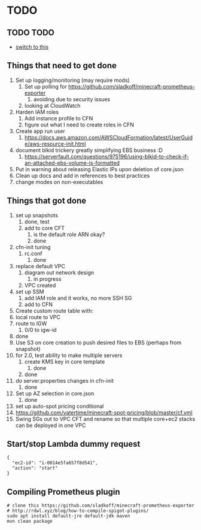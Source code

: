 # TODO

## TODO TODO
* [switch to this](https://github.com/todomd/todo.md)
  
## Things that need to get done
1. Set up logging/monitoring (may require mods)
   1. Set up polling for https://github.com/sladkoff/minecraft-prometheus-exporter
      1. avoiding due to security issues
   2. looking at CloudWatch
2. Harden IAM roles
   1. Add instance profile to CFN
   2. figure out what I need to create roles in CFN
3. Create app run user
   1. https://docs.aws.amazon.com/AWSCloudFormation/latest/UserGuide/aws-resource-init.html
4. document blkid trickery greatly simplifying EBS business :D 
   1. https://serverfault.com/questions/975196/using-blkid-to-check-if-an-attached-ebs-volume-is-formatted
5. Put in warning about releasing Elastic IPs upon deletion of core.json
6. Clean up docs and add in references to best practices
7. change modes on non-executables
   
## Things that got done
1. set up snapshots
   1. done, test
   2. add to core CFT
      1. is the default role ARN okay?
      2. done
2. cfn-init tuning
   1. rc.conf
      1. done
3. replace default VPC 
   1. diagram out network design
      1. in progress
   2. VPC created
4. set up SSM
    1.  add IAM role and it works, no more SSH SG
    2.  add to CFN
5.  Create custom route table with:
   1. local route to VPC
   2. route to IGW
      1. 0/0 to igw-id
   3. done
6. Use S3 on core creation to push desired files to EBS (perhaps from snapshot)
7. for 2.0, test ability to make multiple servers
   1. create KMS key in core template
      1. done
   2. done
8. do server.properties changes in cfn-init
   1. done
9. Set up AZ selection in core.json
   1. done
10. set up auto-spot pricing conditional
   1. https://github.com/vatertime/minecraft-spot-pricing/blob/master/cf.yml
8. Swing SGs out to VPC CFT and rename so that multiple core+ec2 stacks can be deployed in one VPC


## Start/stop Lambda dummy request 
```
{
  "ec2-id": "i-0014e5fa657f8d541",
  "action": "start"
}
```

## Compiling Prometheus plugin
```
# clone this https://github.com/sladkoff/minecraft-prometheus-exporter
# http://rdwl.xyz/blog/how-to-compile-spigot-plugins/
sudo apt install default-jre default-jdk maven                         
mvn clean package 
```